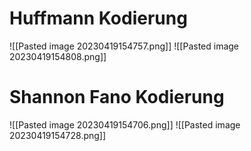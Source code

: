 
# Huffmann Kodierung
![[Pasted image 20230419154757.png]]
![[Pasted image 20230419154808.png]]
# Shannon Fano Kodierung
![[Pasted image 20230419154706.png]]
![[Pasted image 20230419154728.png]]